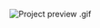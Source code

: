 ![Project preview .gif](https://github.com/fraander/open-ai-hci/assets/57777918/22a844d4-8021-454f-be1a-1aa2bf227243)

